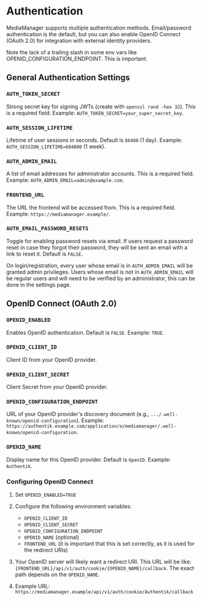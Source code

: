 # Authentication

MediaManager supports multiple authentication methods. Email/password authentication is the default, but you can also
enable OpenID Connect (OAuth 2.0) for integration with external identity providers.

<note>
   Note the lack of a trailing slash in some env vars like OPENID_CONFIGURATION_ENDPOINT. This is important.
</note>

## General Authentication Settings

### `AUTH_TOKEN_SECRET`

Strong secret key for signing JWTs (create with `openssl rand -hex 32`). This is a required field. Example:
`AUTH_TOKEN_SECRET=your_super_secret_key`.

### `AUTH_SESSION_LIFETIME`

Lifetime of user sessions in seconds. Default is `86400` (1 day). Example: `AUTH_SESSION_LIFETIME=604800` (1 week).

### `AUTH_ADMIN_EMAIL`

A list of email addresses for administrator accounts. This is a required field. Example:
`AUTH_ADMIN_EMAIL=admin@example.com`.

### `FRONTEND_URL`

The URL the frontend will be accessed from. This is a required field. Example: `https://mediamanager.example/`.

### `AUTH_EMAIL_PASSWORD_RESETS`

Toggle for enabling password resets via email. If users request a password reset in case they forgot their password,
they will be sent an email with a link to reset it. Default is `FALSE`.

<note>
On login/registration, every user whose email is in <code>AUTH_ADMIN_EMAIL</code> will be granted admin privileges.
Users whose email is not in <code>AUTH_ADMIN_EMAIL</code> will be regular users and will need to be verified by an administrator,
this can be done in the settings page.
</note>
<tip>
    <include from="notes.topic" element-id="list-format"/>
</tip>

## OpenID Connect (OAuth 2.0)

### `OPENID_ENABLED`

Enables OpenID authentication. Default is `FALSE`. Example: `TRUE`.

### `OPENID_CLIENT_ID`

Client ID from your OpenID provider.

### `OPENID_CLIENT_SECRET`

Client Secret from your OpenID provider.

### `OPENID_CONFIGURATION_ENDPOINT`

URL of your OpenID provider's discovery document (e.g., `.../.well-known/openid-configuration`). Example:
`https://authentik.example.com/application/o/mediamanager/.well-known/openid-configuration`.

### `OPENID_NAME`

Display name for this OpenID provider. Default is `OpenID`. Example: `Authentik`.

### Configuring OpenID Connect

1. Set `OPENID_ENABLED=TRUE`
2. Configure the following environment variables:
    * `OPENID_CLIENT_ID`
    * `OPENID_CLIENT_SECRET`
    * `OPENID_CONFIGURATION_ENDPOINT`
    * `OPENID_NAME` (optional)
    * `FRONTEND_URL` (it is important that this is set correctly, as it is used for the redirect URIs)
3. Your OpenID server will likely want a redirect URI. This URL will be like:
   `{FRONTEND_URL}/api/v1/auth/cookie/{OPENID_NAME}/callback`. The exact path depends on the `OPENID_NAME`.

4. Example URL: `https://mediamanager.example/api/v1/auth/cookie/Authentik/callback`

